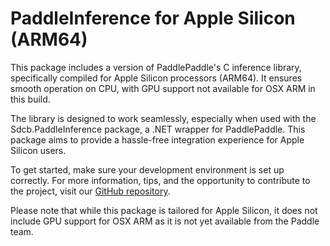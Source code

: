 # PaddleInference for Apple Silicon (ARM64)

This package includes a version of PaddlePaddle's C inference library, specifically compiled for Apple Silicon processors (ARM64). It ensures smooth operation on CPU, with GPU support not available for OSX ARM in this build.

The library is designed to work seamlessly, especially when used with the Sdcb.PaddleInference package, a .NET wrapper for PaddlePaddle. This package aims to provide a hassle-free integration experience for Apple Silicon users.

To get started, make sure your development environment is set up correctly. For more information, tips, and the opportunity to contribute to the project, visit our [GitHub repository](https://github.com/grinay/).

Please note that while this package is tailored for Apple Silicon, it does not include GPU support for OSX ARM as it is not yet available from the Paddle team.
